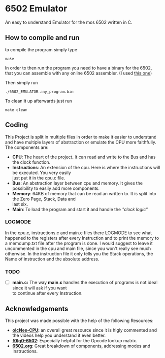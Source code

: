 # 6502 Emulator

An easy to understand Emulator for the mos 6502 written in C.

## How to compile and run

to compile the program simply type

` make `



In order to then run the program you need to have a binary for the 6502,
that you can assemble with any online 6502 assembler. (I used [this one](https://www.masswerk.at/6502/assembler.html))

Then simply run

` ./6502_EMULATOR any_program.bin `

To clean it up afterwards just run

` make clean `

## Coding

This Project is split in multiple files in order to make it easier to understand and have multiple layers of abstraction or emulate the CPU more faithfully. 
The components are:
+ **CPU**: The heart of the project. It can read and write to the Bus and has the clock function.
+ **Instructions**: An extension of the cpu. Here is where the instructions will be executed. You very easily  
                        just put it in the cpu.c file.
+ **Bus**: An abstraction layer between cpu and memory. It gives the possibility to easily add more components.
+ **Memory**: 64KB of memory that can be read an written to. It is split into the Zero Page, Stack, Data and    
                  last six.
+ **Main**: To load the program and start it and handle the *"clock logic"*

### LOGMODE
In the cpu.c, instructions.c and main.c files there LOGMODE to see what happened to the registers after every 
Instruction and to print the memory to a memdump.txt file after the program is done. 
I would suggest to leave it uncommented in the cpu and main file, since you won't really see much otherwise. 
In the instruction file it only tells you the Stack operations, the Name of instruction and the absolute address.

### TODO
- [ ] **main.c:** The way **main.c** handles the execution of programs is not ideal since it will ask if you want   
                  to continue after every Instruction.

## Acknowledgements

This project was made possible with the help of the following Resources:

- **[olcNes-CPU](https://github.com/OneLoneCoder/olcNES/tree/master/Part%232%20-%20CPU)**: an overall great 
            resource since it is higly commented and the videos help you understand it even better.
- **[f0lg0-6502](https://github.com/f0lg0/6502/tree/main)**: Especially helpful for the Opcode lookup matrix.
- **[6502.org](http://www.6502.org/users/obelisk/6502/index.html)**: Great breakdown of components, addressing 
modes and Instructions. 
